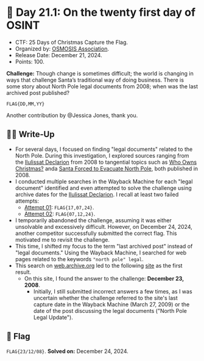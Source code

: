 # 📖 Day 21.1: On the twenty first day of OSINT

- CTF: 25 Days of Christmas Capture the Flag.
- Organized by: [OSMOSIS Association](https://osmosisinstitute.org/).
- Release Date: December 21, 2024.
- Points: 100.

**Challenge:** Though change is sometimes difficult; the world is changing in ways that challenge Santa’s traditional way of doing business. There is some story about North Pole legal documents from 2008; when was the last archived post published?

`FLAG{DD,MM,YY}`

Another contribution by @Jessica Jones, thank you.

## ✍🏻 Write-Up

- For several days, I focused on finding "legal documents" related to the North Pole. During this investigation, I explored sources ranging from the [Ilulissat Declarion](https://cil.nus.edu.sg/wp-content/uploads/2017/07/2008-Ilulissat-Declaration.pdf) from 2008 to tangential topics such as [Who Owns Christmas?](https://www.forbes.com/2008/12/10/christmas-legal-lawsuits-biz-media-cx_wp_1210christmas.html) anda [Santa Forced to Evacuate North Pole](https://www.heritage.org/commentary/santa-forced-evacuate-north-pole), both published in 2008.
- I conducted multiple searches in the Wayback Machine for each "legal document" identified and even attempted to solve the challenge using archive dates for the [Ilulissat Declarion](https://cil.nus.edu.sg/wp-content/uploads/2017/07/2008-Ilulissat-Declaration.pdf). I recall at least two failed attempts:
    - [Attempt 01](https://web.archive.org/web/20240301000000*/https://arcticportal.org/images/stories/pdf/Ilulissat-declaration.pdf): `FLAG{17,07,24}`.
    - [Attempt 02](https://web.archive.org/web/20240000000000*/http://www.oceanlaw.org/downloads/arctic/Ilulissat_Declaration.pdf): `FLAG{07,12,24}`.
- I temporarily abandoned the challenge, assuming it was either unsolvable and excessively difficult. However, on December 24, 2024, another competitor successfully submitted the correct flag. This motivated me to revisit the challenge.
- This time, I shifted my focus to the term "last archived post" instead of "legal documents." Using the Wayback Machine, I searched for web pages related to the keywords `"north pole" legal`.
- This search on [web.archive.org](https://web.archive.org/) led to the following [site](https://web.archive.org/web/20090327175756/http://www.northpolelegal.com/) as the first result.
    - On this site, I found the answer to the challenge: **December 23, 2008**.
        - Initially, I still submitted incorrect answers a few times, as I was uncertain whether the challenge referred to the site's last capture date in the Wayback Machine (March 27, 2009) or the date of the post discussing the legal documents ("North Pole Legal Update").

## 🏁 Flag

`FLAG{23/12/08}`. **Solved on:** December 24, 2024.